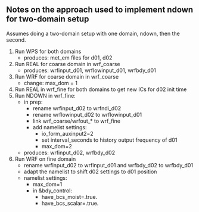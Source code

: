 ## Notes on the approach used to implement ndown for two-domain setup

Assumes doing a two-domain setup with one domain, ndown, then the second.

1. Run WPS for both domains
    - produces: met_em files for d01, d02
2. Run REAL for coarse domain in wrf_coarse
    - produces: wrfinput_d01, wrflowinput_d01, wrfbdy_d01
3. Run WRF for coarse domain in wrf_coarse
    - change: max_dom = 1
4. Run REAL in wrf_fine for both domains to get new ICs for d02 init time
5. Run NDOWN in wrf_fine:
    - in prep:
        - rename wrfinput_d02 to wrfndi_d02
        - rename wrflowinput_d02 to wrflowinput_d01
        - link wrf_coarse/wrfout_* to wrf_fine
        - add namelist settings:
            - io_form_auxinput2=2
            - set interval_seconds to history output frequency of d01
            - max_dom=2
    - produces: wrfinput_d02, wrfbdy_d02
6. Run WRF on fine domain
    - rename wrfinput_d02 to wrfinput_d01 and wrfbdy_d02 to wrfbdy_d01
    - adapt the namelist to shift d02 settings to d01 position
    - namelist settings:
        - max_dom=1
        - in &bdy_control:
            - have_bcs_moist=.true.
            - have_bcs_scalar=.true.
        
